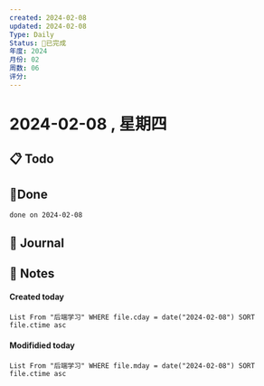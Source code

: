 ```yaml
---
created: 2024-02-08
updated: 2024-02-08
Type: Daily
Status: 🎃已完成
年度: 2024
月份: 02
周数: 06
评分:
---
```

# 2024-02-08 , 星期四

## 📋 Todo

## 🍰Done
```tasks
done on 2024-02-08
```

## 📆 Journal


## 📑 Notes


#### Created today

```dataview
List From "后端学习" WHERE file.cday = date("2024-02-08") SORT file.ctime asc
```


#### Modifidied today

```dataview
List From "后端学习" WHERE file.mday = date("2024-02-08") SORT file.ctime asc
```